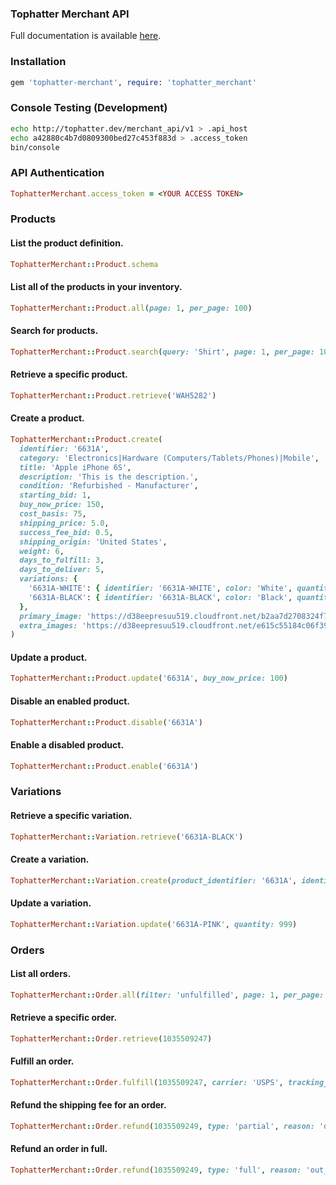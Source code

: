 ### Tophatter Merchant API
Full documentation is available [here](https://tophatter.readme.io/v1/docs).

### Installation
```ruby
gem 'tophatter-merchant', require: 'tophatter_merchant'
```

### Console Testing (Development)
```bash
echo http://tophatter.dev/merchant_api/v1 > .api_host
echo a42880c4b7d0809300bed27c453f883d > .access_token
bin/console
```

### API Authentication
```ruby
TophatterMerchant.access_token = <YOUR ACCESS TOKEN>
```

### Products

#### List the product definition.
```ruby
TophatterMerchant::Product.schema
```

#### List all of the products in your inventory.
```ruby
TophatterMerchant::Product.all(page: 1, per_page: 100)
```

#### Search for products.
```ruby
TophatterMerchant::Product.search(query: 'Shirt', page: 1, per_page: 100)
```

#### Retrieve a specific product.
```ruby
TophatterMerchant::Product.retrieve('WAH5282')
```

#### Create a product.
```ruby
TophatterMerchant::Product.create(
  identifier: '6631A',
  category: 'Electronics|Hardware (Computers/Tablets/Phones)|Mobile',
  title: 'Apple iPhone 6S',
  description: 'This is the description.',
  condition: 'Refurbished - Manufacturer',
  starting_bid: 1,
  buy_now_price: 150,
  cost_basis: 75,
  shipping_price: 5.0,
  success_fee_bid: 0.5,
  shipping_origin: 'United States',
  weight: 6,
  days_to_fulfill: 3,
  days_to_deliver: 5,
  variations: {
    '6631A-WHITE': { identifier: '6631A-WHITE', color: 'White', quantity: 1 },
    '6631A-BLACK': { identifier: '6631A-BLACK', color: 'Black', quantity: 2 }
  },
  primary_image: 'https://d38eepresuu519.cloudfront.net/b2aa7d2708324f756ffee551ba43a74f/original.jpg',
  extra_images: 'https://d38eepresuu519.cloudfront.net/e615c55184c06f391dbd768f855904e6/original.jpg|https://d38eepresuu519.cloudfront.net/7cd125f0fa42c965675eabaf3309aa6d/original.jpg'
)
```

#### Update a product.
```ruby
TophatterMerchant::Product.update('6631A', buy_now_price: 100)
```

#### Disable an enabled product.
```ruby
TophatterMerchant::Product.disable('6631A')
```

#### Enable a disabled product.
```ruby
TophatterMerchant::Product.enable('6631A')
```

### Variations

#### Retrieve a specific variation.
```ruby
TophatterMerchant::Variation.retrieve('6631A-BLACK')
```

#### Create a variation.
```ruby
TophatterMerchant::Variation.create(product_identifier: '6631A', identifier: '6631A-PINK', color: 'Pink', quantity: 33)
```

#### Update a variation.
```ruby
TophatterMerchant::Variation.update('6631A-PINK', quantity: 999)
```

### Orders

#### List all orders.
```ruby
TophatterMerchant::Order.all(filter: 'unfulfilled', page: 1, per_page: 100)
```

#### Retrieve a specific order.
```ruby
TophatterMerchant::Order.retrieve(1035509247)
```

#### Fulfill an order.
```ruby
TophatterMerchant::Order.fulfill(1035509247, carrier: 'USPS', tracking_number: '9400111899562173406594')
```

#### Refund the shipping fee for an order.
```ruby
TophatterMerchant::Order.refund(1035509249, type: 'partial', reason: 'delay_in_shipping', fees: ['shipping_fee'])
```

#### Refund an order in full.
```ruby
TophatterMerchant::Order.refund(1035509249, type: 'full', reason: 'out_of_stock')
```

